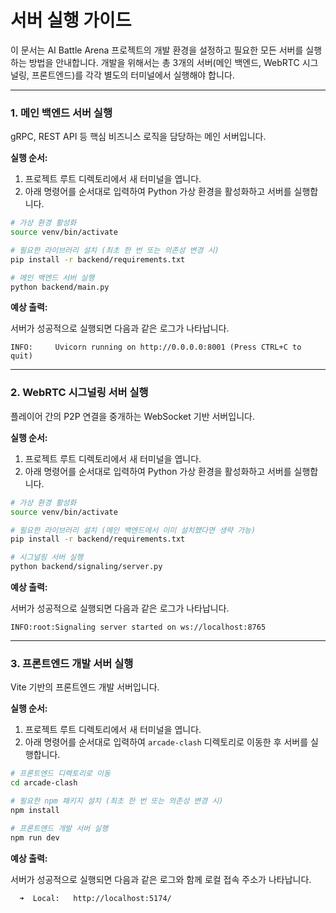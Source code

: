 # 서버 실행 가이드

이 문서는 AI Battle Arena 프로젝트의 개발 환경을 설정하고 필요한 모든 서버를 실행하는 방법을 안내합니다. 개발을 위해서는 총 3개의 서버(메인 백엔드, WebRTC 시그널링, 프론트엔드)를 각각 별도의 터미널에서 실행해야 합니다.

---

### 1. 메인 백엔드 서버 실행

gRPC, REST API 등 핵심 비즈니스 로직을 담당하는 메인 서버입니다.

**실행 순서:**

1.  프로젝트 루트 디렉토리에서 새 터미널을 엽니다.
2.  아래 명령어를 순서대로 입력하여 Python 가상 환경을 활성화하고 서버를 실행합니다.

```bash
# 가상 환경 활성화
source venv/bin/activate

# 필요한 라이브러리 설치 (최초 한 번 또는 의존성 변경 시)
pip install -r backend/requirements.txt

# 메인 백엔드 서버 실행
python backend/main.py
```

**예상 출력:**

서버가 성공적으로 실행되면 다음과 같은 로그가 나타납니다.

```
INFO:     Uvicorn running on http://0.0.0.0:8001 (Press CTRL+C to quit)
```

---

### 2. WebRTC 시그널링 서버 실행

플레이어 간의 P2P 연결을 중개하는 WebSocket 기반 서버입니다.

**실행 순서:**

1.  프로젝트 루트 디렉토리에서 새 터미널을 엽니다.
2.  아래 명령어를 순서대로 입력하여 Python 가상 환경을 활성화하고 서버를 실행합니다.

```bash
# 가상 환경 활성화
source venv/bin/activate

# 필요한 라이브러리 설치 (메인 백엔드에서 이미 설치했다면 생략 가능)
pip install -r backend/requirements.txt

# 시그널링 서버 실행
python backend/signaling/server.py
```

**예상 출력:**

서버가 성공적으로 실행되면 다음과 같은 로그가 나타납니다.

```
INFO:root:Signaling server started on ws://localhost:8765
```

---

### 3. 프론트엔드 개발 서버 실행

Vite 기반의 프론트엔드 개발 서버입니다.

**실행 순서:**

1.  프로젝트 루트 디렉토리에서 새 터미널을 엽니다.
2.  아래 명령어를 순서대로 입력하여 `arcade-clash` 디렉토리로 이동한 후 서버를 실행합니다.

```bash
# 프론트엔드 디렉토리로 이동
cd arcade-clash

# 필요한 npm 패키지 설치 (최초 한 번 또는 의존성 변경 시)
npm install

# 프론트엔드 개발 서버 실행
npm run dev
```

**예상 출력:**

서버가 성공적으로 실행되면 다음과 같은 로그와 함께 로컬 접속 주소가 나타납니다.

```
  ➜  Local:   http://localhost:5174/
```
